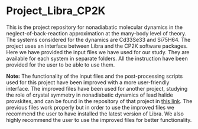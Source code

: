 # Project_Libra_CP2K
This is the project repository for nonadiabatic molecular dynamics in the neglect-of-back-reaction approximation at the many-body level of theory. The systems considered for the dynamics are Cd33Se33 and Si75H64. The project uses an interface between Libra and the CP2K software packages. Here we have provided the input files we have used for our study. They are available for each system in separate folders. All the instruction have been provided for the user to be able to use them. 


**Note:** The functionality of the input files and the post-processing scripts used for this project have been improved with a more user-friendly interface. The improved files have been used for another project, studying the role of crystal symmetry in nonadiabatic dynamics of lead halide provskites, and can be found in the repository of that project in [this link](https://github.com/AkimovLab/Project_CsPbI3_MB_vs_SP). The previous files work properly but in order to use the improved files we recommend the user to have installed the latest version of Libra. We also highly recommend the user to use the improved files for better functionality. 
